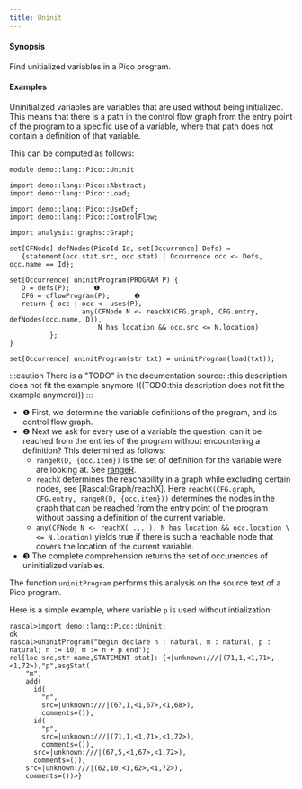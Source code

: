 ```yaml
---
title: Uninit
---
```


#### Synopsis

Find unitialized variables in a Pico program.

#### Examples

Uninitialized variables are variables that are used without being initialized.
This means that there is a path in the control flow graph from the entry point of the program
to a specific use of a variable, where that path does not contain a definition of that variable.

This can be computed as follows:

```rascal 
module demo::lang::Pico::Uninit

import demo::lang::Pico::Abstract;
import demo::lang::Pico::Load;

import demo::lang::Pico::UseDef;
import demo::lang::Pico::ControlFlow;

import analysis::graphs::Graph;

set[CFNode] defNodes(PicoId Id, set[Occurrence] Defs) =
   {statement(occ.stat.src, occ.stat) | Occurrence occ <- Defs, occ.name == Id};

set[Occurrence] uninitProgram(PROGRAM P) {
   D = defs(P);      ❶  
   CFG = cflowProgram(P);      ❶  
   return { occ | occ <- uses(P), 
                  any(CFNode N <- reachX(CFG.graph, CFG.entry, defNodes(occ.name, D)),
                      N has location && occ.src <= N.location) 
          }; 
}

set[Occurrence] uninitProgram(str txt) = uninitProgram(load(txt)); 

```

:::caution
There is a "TODO" in the documentation source:
	:this description does not fit the example anymore
(((TODO:this description does not fit the example anymore)))
:::
                
* ❶  First, we determine the variable definitions of the program, and its control flow graph.
* ❷  Next we ask for every use of a variable the question: can it be reached from the entries
    of the program without encountering a definition? This determined as follows:
    *  `rangeR(D, {occ.item})` is the set of definition for the variable were are looking at. See [rangeR](../../../../Library/Relation.md#Relation-rangeR).
    *  `reachX` determines the reachability in a graph while excluding certain nodes, see [Rascal:Graph/reachX]. Here
        `reachX(CFG.graph, CFG.entry, rangeR(D, {occ.item}))` determines the nodes in the graph that can be reached from the
         entry point of the program without passing a definition of the current variable.
    *  `any(CFNode N <- reachX( ... ), N has location && occ.location \<= N.location)` yields true if there is such a reachable node
        that covers the location of the current variable.
* ❸  The complete comprehension returns the set of occurrences of uninitialized variables.


The function `uninitProgram` performs this analysis on the source text of a Pico program.

Here is a simple example, where variable `p` is used without intialization:

```rascal-shell 
rascal>import demo::lang::Pico::Uninit;
ok
rascal>uninitProgram("begin declare n : natural, m : natural, p : natural; n := 10; m := n + p end");
rel[loc src,str name,STATEMENT stat]: {<|unknown:///|(71,1,<1,71>,<1,72>),"p",asgStat(
    "m",
    add(
      id(
        "n",
        src=|unknown:///|(67,1,<1,67>,<1,68>),
        comments=()),
      id(
        "p",
        src=|unknown:///|(71,1,<1,71>,<1,72>),
        comments=()),
      src=|unknown:///|(67,5,<1,67>,<1,72>),
      comments=()),
    src=|unknown:///|(62,10,<1,62>,<1,72>),
    comments=())>}
```



